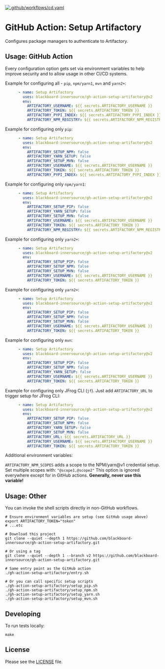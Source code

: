 [![.github/workflows/cd.yaml](https://github.com/blackboard-innersource/gh-action-setup-artifactory/actions/workflows/cd.yaml/badge.svg)](https://github.com/blackboard-innersource/gh-action-setup-artifactory/actions/workflows/cd.yaml)

# GitHub Action: Setup Artifactory

Configures package managers to authenticate to Artifactory.

## Usage: GitHub Action

Every configuration option gets set via environment variables to help improve security and
to allow usage in other CI/CD systems.

Example for configuring all - `pip`, `npm/yarn1`, `mvn` and `yarn2+`:

```yaml
      - name: Setup Artifactory
        uses: blackboard-innersource/gh-action-setup-artifactory@v2
        env:
          ARTIFACTORY_USERNAME: ${{ secrets.ARTIFACTORY_USERNAME }}
          ARTIFACTORY_TOKEN: ${{ secrets.ARTIFACTORY_TOKEN }}
          ARTIFACTORY_PYPI_INDEX: ${{ secrets.ARTIFACTORY_PYPI_INDEX }}
          ARTIFACTORY_NPM_REGISTRY: ${{ secrets.ARTIFACTORY_NPM_REGISTRY }}
```

Example for configuring only `pip`:

```yaml
      - name: Setup Artifactory
        uses: blackboard-innersource/gh-action-setup-artifactory@v2
        env:
          ARTIFACTORY_SETUP_NPM: false
          ARTIFACTORY_YARN_SETUP: false
          ARTIFACTORY_SETUP_MVN: false
          ARTIFACTORY_USERNAME: ${{ secrets.ARTIFACTORY_USERNAME }}
          ARTIFACTORY_TOKEN: ${{ secrets.ARTIFACTORY_TOKEN }}
          ARTIFACTORY_PYPI_INDEX: ${{ secrets.ARTIFACTORY_PYPI_INDEX }}
```

Example for configuring only `npm/yarn1`:

```yaml
      - name: Setup Artifactory
        uses: blackboard-innersource/gh-action-setup-artifactory@v2
        env:
          ARTIFACTORY_SETUP_PIP: false
          ARTIFACTORY_YARN_SETUP: false
          ARTIFACTORY_SETUP_MVN: false
          ARTIFACTORY_USERNAME: ${{ secrets.ARTIFACTORY_USERNAME }}
          ARTIFACTORY_TOKEN: ${{ secrets.ARTIFACTORY_TOKEN }}
          ARTIFACTORY_NPM_REGISTRY: ${{ secrets.ARTIFACTORY_NPM_REGISTRY }}
```

Example for configuring only `yarn2+`:

```yaml
      - name: Setup Artifactory
        uses: blackboard-innersource/gh-action-setup-artifactory@v2
        env:
          ARTIFACTORY_SETUP_PIP: false
          ARTIFACTORY_SETUP_NPM: false
          ARTIFACTORY_SETUP_MVN: false
          ARTIFACTORY_USERNAME: ${{ secrets.ARTIFACTORY_USERNAME }}
          ARTIFACTORY_TOKEN: ${{ secrets.ARTIFACTORY_TOKEN }}
```

Example for configuring only `yarn2+`:

```yaml
      - name: Setup Artifactory
        uses: blackboard-innersource/gh-action-setup-artifactory@v2
        env:
          ARTIFACTORY_SETUP_PIP: false
          ARTIFACTORY_SETUP_NPM: false
          ARTIFACTORY_SETUP_MVN: false
          ARTIFACTORY_USERNAME: ${{ secrets.ARTIFACTORY_USERNAME }}
          ARTIFACTORY_TOKEN: ${{ secrets.ARTIFACTORY_TOKEN }}
```

Example for configuring only `mvn`:
```yaml
      - name: Setup Artifactory
        uses: blackboard-innersource/gh-action-setup-artifactory@v2
        env:
          ARTIFACTORY_SETUP_PIP: false
          ARTIFACTORY_SETUP_NPM: false
          ARTIFACTORY_YARN_SETUP: false
          ARTIFACTORY_USERNAME: ${{ secrets.ARTIFACTORY_USERNAME }}
          ARTIFACTORY_TOKEN: ${{ secrets.ARTIFACTORY_TOKEN }}
```

Example for configuring only JFrog CLI (`jf`). Just add `ARTIFACTORY_URL` to trigger setup
for JFrog CLI:

```yaml
      - name: Setup Artifactory
        uses: blackboard-innersource/gh-action-setup-artifactory@v2
        env:
          ARTIFACTORY_SETUP_PIP: false
          ARTIFACTORY_SETUP_NPM: false
          ARTIFACTORY_YARN_SETUP: false
          ARTIFACTORY_SETUP_MVN: false
          ARTIFACTORY_URL: ${{ secrets.ARTIFACTORY_URL }}
          ARTIFACTORY_USERNAME: ${{ secrets.ARTIFACTORY_USERNAME }}
          ARTIFACTORY_TOKEN: ${{ secrets.ARTIFACTORY_TOKEN }}
```

Additional environment variables:

`ARTIFACTORY_NPM_SCOPES` adds a scope to the NPM/yarn@v1 credential setup. Set multiple
scopes with: `"@scope1,@scope2"` This option is ignored everywhere except for in GitHub
actions. **Generally, never use this variable!**

## Usage: Other

You can invoke the shell scripts directly in non-GitHub workflows.

```shell
# Ensure environment variables are setup (see GitHub usage above)
export ARTIFACTORY_TOKEN="token"
# ...etc

# Download this project
git clone --quiet --depth 1 https://github.com/blackboard-innersource/gh-action-setup-artifactory.git

# Or using a tag
git clone --quiet --depth 1 --branch v2 https://github.com/blackboard-innersource/gh-action-setup-artifactory.git

# Same entry point as the GitHub action 
./gh-action-setup-artifactory/entry.sh

# Or you can call specific setup scripts 
./gh-action-setup-artifactory/setup_pip.sh
./gh-action-setup-artifactory/setup_npm.sh
./gh-action-setup-artifactory/setup_yarn.sh
./gh-action-setup-artifactory/setup_mvn.sh
```

## Developing

To run tests locally:

```shell script
make
```

## License

Please see the [LICENSE](LICENSE) file.
